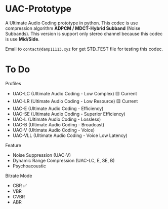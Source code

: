 # UAC-Prototype

A Ultimate Audio Coding prototype in python. This codec is use compression algorithm **ADPCM / MDCT-Hybrid Subband** (Noise Subbands). This version is support only stereo channel because this codec is use **Mid/Side**.

Email to `contact@damp11113.xyz` for get STD_TEST file for testing this codec.

# To Do
Profiles
- UAC-LC (Ultimate Audio Coding - Low Complex) 🟨 Current
- UAC-LR (Ultimate Audio Coding - Low Resource) 🟨 Current
- UAC-E (Ultimate Audio Coding - Efficiency)
- UAC-SE (Ultimate Audio Coding - Superior Efficiency)
- UAC-L (Ultimate Audio Coding - Lossless)
- UAC-B (Ultimate Audio Coding - Broadcast)
- UAC-V (Ultimate Audio Coding - Voice)
- UAC-VLL (Ultimate Audio Coding - Voice Low Latency)

Feature
- Noise Suppression (UAC-V)
- Dynamic Range Compression (UAC-LC, E, SE, B)
- Psychoacoustic

Bitrate Mode
- CBR ✅
- VBR
- CVBR
- ABR